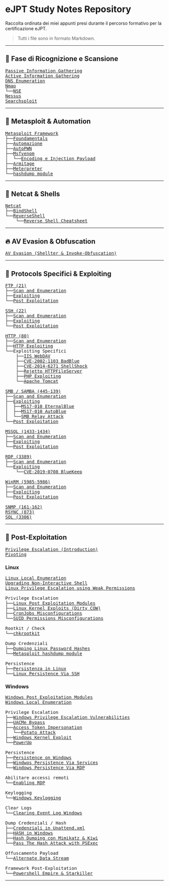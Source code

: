 # eJPT Study Notes Repository

Raccolta ordinata dei miei appunti presi durante il percorso formativo per la certificazione eJPT.  
> Tutti i file sono in formato Markdown.

---

## 🧭 Fase di Ricognizione e Scansione
<pre>
<a href="Passive%20Information%20Gathering.md">Passive Information Gathering</a>
<a href="Active%20Information%20Gathering.md">Active Information Gathering</a>
<a href="DNS%20Emumeration.md">DNS Enumeration</a>
<a href="Nmap.md">Nmap</a>
└──<a href="NSE.md">NSE</a>
<a href="Nessus.md">Nessus</a>
<a href="Searchsploit.md">Searchsploit</a>
</pre>

---

## 🧾 Metasploit & Automation
<pre>
<a href="Metasploit%20Framework.md">Metasploit Framework</a>
├──<a href="Metasploit%20Foundamentals.md">Foundamentals</a>
├──<a href="Metasploit%20Automazione.md">Automazione</a>
├──<a href="Metasploit%20AutoPWN.md">AutoPWN</a>
├──<a href="Msfvenom.md">Msfvenom</a>
│  └──<a href="Msfvenom%20Econding%20and%20Injection%20Payload.md">Encoding e Injection Payload</a>
├──<a href="Armitage.md">Armitage</a>
├──<a href="Meterpeter.md">Meterpreter</a>
└──<a href="Metasploit%20hashdump%20module.md">hashdump module</a>
</pre>

---

## 🧩 Netcat & Shells
<pre>
<a href="Netcat.md">Netcat</a>
├──<a href="Netcat%20BindShell.md">BindShell</a>
└──<a href="Netcat%20ReverseShell.md">ReverseShell</a>
    └──<a href="Reverse%20shell%20Cheatsheet.md">Reverse Shell Cheatsheet</a>
</pre>

---

## 🔥 AV Evasion & Obfuscation
<pre>
<a href="AntiVirus%20Evasion%20with%20Shelter%20and%20Invoke-Obfuscation.md">AV Evasion (Shellter & Invoke-Obfuscation)</a>
</pre>

---

## 📡 Protocols Specifici & Exploiting
<pre>
<a href="FTP%20(21).md">FTP (21)</a>
├──<a href="FTP%20Scan%20and%20Enumeration.md">Scan and Enumeration</a>
├──<a href="FTP%20Exploiting.md">Exploiting</a>
└──<a href="FTP%20Post%20Exploitation.md">Post Exploitation</a>

<a href="SSH%20(22).md">SSH (22)</a>
├──<a href="SSH%20Scan%20and%20Enumeration.md">Scan and Enumeration</a>
├──<a href="SSH%20Exploiting.md">Exploiting</a>
└──<a href="SSH%20Post%20Exploitation.md">Post Exploitation</a>

<a href="HTTP%20(80).md">HTTP (80)</a>
├──<a href="HTTP%20Scan%20and%20Enumeration.md">Scan and Enumeration</a>
├──<a href="HTTP%20Exploiting.md">HTTP Exploiting</a>
└──Exploiting Specifici
    ├──<a href="IIS%20WebDAV%20Exploiting.md">IIS WebDAV</a>
    ├──<a href="CVE-2002-1103%20BadBlue%20Exploiting.md">CVE-2002-1103 BadBlue</a>
    ├──<a href="CVE-2014-6271%20ShellShock.md">CVE-2014-6271 ShellShock</a>
    ├──<a href="Rejetto%20Vulnerable%20HTTPFileServer.md">Rejetto HTTPFileServer</a>
    ├──<a href="PHP%20Exploiting.md">PHP Exploiting</a>
    └──<a href="Apache%20Tomcat%20Exploitation.md">Apache Tomcat</a>

<a href="SMB,%20SAMBA%20(445-139).md">SMB / SAMBA (445-139)</a>
├──<a href="SMB%20San%20and%20Enumeration.md">Scan and Enumeration</a>
├──<a href="SMB%20Exploiting.md">Exploiting</a>
│  ├──<a href="MS17-010%20EternalBlue.md">MS17-010 EternalBlue</a>
│  ├──<a href="MS17-010%20AutoBlue.md">MS17-010 AutoBlue</a>
│  └──<a href="SMB%20Relay%20Attack.md">SMB Relay Attack</a>
└──<a href="SMB%20Post%20Exploitation.md">Post Exploitation</a>

<a href="MSSQL%20(1433-1434).md">MSSQL (1433-1434)</a>
├──<a href="MSSQL%20Scan%20and%20Enumeration.md">Scan and Enumeration</a>
├──<a href="MSSQL%20Exploiting.md">Exploiting</a>
└──<a href="MSSQL%20Post%20Exploitation.md">Post Exploitation</a>

<a href="RDP%20(3389).md">RDP (3389)</a>
├──<a href="RDP%20Scan%20and%20Enumeration.md">Scan and Enumeration</a>
└──<a href="RDP%20Exploiting.md">Exploiting</a>
    └──<a href="cve_2019_0708%20BlueKeep.md">CVE-2019-0708 BlueKeep</a>

<a href="WinRM%20(5985-5986).md">WinRM (5985-5986)</a>
├──<a href="WinRM%20Scan%20and%20Enumeration.md">Scan and Enumeration</a>
├──<a href="WinRM%20Exploiting.md">Exploiting</a>
└──<a href="WinRM%20Post%20Exploitation.md">Post Exploitation</a>

<a href="SNMP%20(161-162).md">SNMP (161-162)</a>
<a href="RSYNC%20(873).md">RSYNC (873)</a>
<a href="SQL%20(3306).md">SQL (3306)</a>
</pre>

---

## 🧰 Post-Exploitation
<pre>
<a href="Privilege%20Escalation%20(Introduction).md">Privilege Escalation (Introduction)</a>
<a href="Pivoting.md">Pivoting</a>
</pre>

### Linux
<pre>
<a href="Linux%20Local%20enumeration.md">Linux Local Enumeration</a>
<a href="Upgradare%20una%20shell%20non%20interattiva.md">Upgrading Non-Interactive Shell</a>
<a href="https://github.com/Gigidotexe/Penetration_Test_notes/blob/main/Linux%20Privilege%20Escalation%20Week%20Permissions.md">Linux Privilege Escalation using Weak Permissions</a>
<br>Privilege Escalation
├──<a href="Linux%20Post%20Exploitetion%20Modules.md">Linux Post Exploitation Modules</a>
├──<a href="Linux%20Kernel%20Exploits%20(CVE-2016-5195%20Dirty%20COW).md">Linux Kernel Exploits (Dirty COW)</a>
├──<a href="CronJobs%20Missconfigurations.md">CronJobs Misconfigurations</a>
└──<a href="SUID%20Permissions%20Missconfigurations.md">SUID Permissions Misconfigurations</a>
<br>Rootkit / Check
└──<a href="chkrootkit.md">chkrootkit</a>
<br>Dump Credenziali
├──<a href="Dumping%20Linux%20Password%20Hashes.md">Dumping Linux Password Hashes</a>
└──<a href="Metasploit%20hashdump%20module.md">Metasploit hashdump module</a>
<br>Persistence
├──<a href="Persistenza%20in%20Linux.md">Persistenza in Linux</a>
└──<a href="https://github.com/Gigidotexe/Penetration_Test_notes/blob/main/Linux%20Persistence%20Via%20SSH.md">Linux Persistence Via SSH</a>
</pre>

### Windows
<pre>
<a href="Post%20Exploitation%20Modules.md">Windows Post Exploitation Modules</a>
<a href="Windows%20Local%20enumeration.md">Windows Local Enumeration</a>
<br>Privilege Escalation
├──<a href="Windows%20Privilege%20Escalation%20Vulnerabilities.md">Windows Privilege Escalation Vulnerabilities</a>
├──<a href="UACMe.md">UACMe Bypass</a>
├──<a href="Access%20Token%20Impersonation.md">Access Token Impersonation</a>
│  └──<a href="Potato%20Attack.md">Potato Attack</a>
├──<a href="Windows%20Kernel%20Exploit.md">Windows Kernel Exploit</a>
└──<a href="PowerUp.md">PowerUp</a>
<br>Persistence
├──<a href="Persistence%20on%20windows.md">Persistence on Windows</a>
├──<a href="https://github.com/Gigidotexe/Penetration_Test_notes/blob/main/Windows%20Persistence%20via%20Services.md">Windwos Persistence Via Services</a>
└──<a href="https://github.com/Gigidotexe/Penetration_Test_notes/blob/main/Windows%20persistence%20via%20RDP.md">Windows Persistence Via RDP</a>    
<br>Abilitare accessi remoti
└──<a href="Enabling%20RDP.md">Enabling RDP</a>
<br>Keylogging
└──<a href="Windows%20Keylogging.md">Windows Keylogging</a>
<br>Clear Logs
└──<a href="Clearing%20Event%20Log%20Windows.md">Clearing Event Log Windows</a>
<br>Dump Credenziali / Hash
├──<a href="Searching%20For%20Passwords%20In%20Windows%20Configuration%20Files.md">Credenziali in Unattend.xml</a>
├──<a href="Windows%20Password%20Hashes.md">HASH in Windows</a>
├──<a href="Hash%20Dumping%20with%20Mimikatz%20and%20Kiwi.md">Hash Dumping con Mimikatz & Kiwi</a>
└──<a href="PassTheHashAttack.md">Pass The Hash Attack with PSExec</a>
<br>Offuscamento Payload
└──<a href="Alternate%20Data%20Stream.md">Alternate Data Stream</a>
<br>Framework Post-Exploitation
└──<a href="Powershell%20Empire.md">Powershell Empire & Starkiller</a>
</pre>

---

